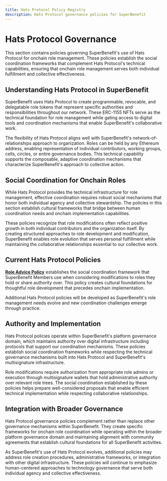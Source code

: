 ```yaml
---
title: Hats Protocol Policy Registry
description: Hats Protocol governance policies for SuperBenefit
---
```


# Hats Protocol Governance

This section contains policies governing SuperBenefit's use of Hats Protocol for onchain role management. These policies establish the social coordination frameworks that complement Hats Protocol's technical capabilities, ensuring that onchain role management serves both individual fulfillment and collective effectiveness.

## Understanding Hats Protocol in SuperBenefit

SuperBenefit uses Hats Protocol to create programmable, revocable, and delegatable role tokens that represent specific authorities and responsibilities throughout our network. These ERC-1155 NFTs serve as the technical foundation for role management while gating access to digital tools and coordination mechanisms that enable SuperBenefit's collaborative work.

The flexibility of Hats Protocol aligns well with SuperBenefit's network-of-relationships approach to organization. Roles can be held by any Ethereum address, enabling representation of individual contributors, working groups, cells, circles, or entire governance bodies. This technical capability supports the composable, adaptive coordination mechanisms that characterize SuperBenefit's approach to collective action.

## Social Coordination for Onchain Roles

While Hats Protocol provides the technical infrastructure for role management, effective coordination requires robust social mechanisms that honor both individual agency and collective stewardship. The policies in this section establish cultural frameworks that bridge between human coordination needs and onchain implementation capabilities.

These policies recognize that role modifications often reflect positive growth in both individual contributors and the organization itself. By creating structured approaches to role development and modification, SuperBenefit enables role evolution that serves personal fulfillment while maintaining the collaborative relationships essential to our collective work.

## Current Hats Protocol Policies

**[Role Advice Policy](role-advice-policy.md)** establishes the social coordination framework that SuperBenefit Members use when considering modifications to roles they hold or share authority over. This policy creates cultural foundations for thoughtful role development that precedes onchain implementation.

Additional Hats Protocol policies will be developed as SuperBenefit's role management needs evolve and new coordination challenges emerge through practice.

## Authority and Implementation

Hats Protocol policies operate within SuperBenefit's platform governance domain, which maintains authority over digital infrastructure including protocols that support our coordination mechanisms. These policies establish social coordination frameworks while respecting the technical governance mechanisms built into Hats Protocol and SuperBenefit's multisignature infrastructure.

Role modifications require authorization from appropriate role admins or execution through multisignature wallets that hold administrative authority over relevant role trees. The social coordination established by these policies helps prepare well-considered proposals that enable efficient technical implementation while respecting collaborative relationships.

## Integration with Broader Governance

Hats Protocol governance policies complement rather than replace other governance mechanisms within SuperBenefit. They create specific frameworks for onchain role coordination while operating within the broader platform governance domain and maintaining alignment with community agreements that establish cultural foundations for all SuperBenefit activities.

As SuperBenefit's use of Hats Protocol evolves, additional policies may address role creation procedures, administrative frameworks, or integration with other digital infrastructure. These policies will continue to emphasize human-centered approaches to technology governance that serve both individual agency and collective effectiveness.
